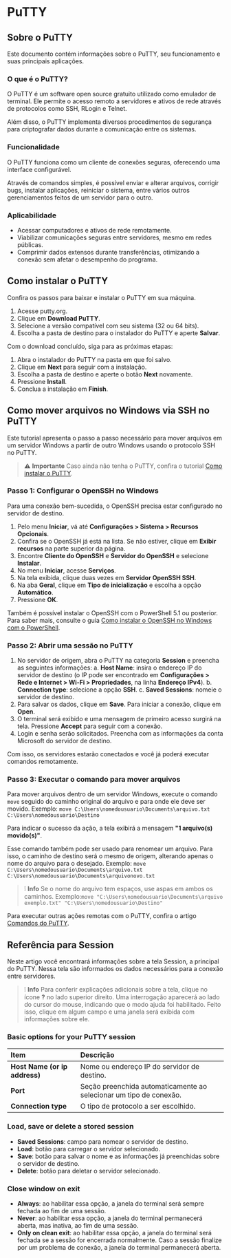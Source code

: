 ﻿# PuTTY

## Sobre o PuTTY

Este documento contém informações sobre o PuTTY, seu funcionamento e suas principais aplicações.

### O que é o PuTTY?

O PuTTY é um software open source gratuito utilizado como emulador de terminal. Ele permite o acesso remoto a servidores e ativos de rede através de protocolos como SSH, RLogin e Telnet.

Além disso, o PuTTY implementa diversos procedimentos de segurança para criptografar dados durante a comunicação entre os sistemas.


### Funcionalidade

O PuTTY funciona como um cliente de conexões seguras, oferecendo uma interface configurável.

Através de comandos simples, é possível enviar e alterar arquivos, corrigir bugs, instalar aplicações, reiniciar o sistema, entre vários outros gerenciamentos feitos de um servidor para o outro.


### Aplicabilidade

- Acessar computadores e ativos de rede remotamente.
-  Viabilizar comunicações seguras entre servidores, mesmo em redes públicas.
- Comprimir dados extensos durante transferências, otimizando a conexão sem afetar o desempenho do programa.



## Como instalar o PuTTY

Confira os passos para baixar e instalar o PuTTY em sua máquina.

 1. Acesse putty.org.
 2. Clique em **Download PuTTY**.
 3. Selecione a versão compatível com seu sistema (32 ou 64 bits).
 4. Escolha a pasta de destino para o instalador do PuTTY e aperte **Salvar**.

Com o download concluído, siga para as próximas etapas:

 1. Abra o instalador do PuTTY na pasta em que foi salvo.
 2. Clique em **Next** para seguir com a instalação.
 3. Escolha a pasta de destino e aperte o botão **Next** novamente.
 4. Pressione **Install**.
 5. Conclua a instalação em **Finish**.


## Como mover arquivos no Windows via SSH no PuTTY

Este tutorial apresenta o passo a passo necessário para mover arquivos em um servidor Windows a partir de outro Windows usando o protocolo SSH no PuTTY.

> :warning:  **Importante**
> Caso ainda não tenha o PuTTY, confira o tutorial [Como instalar o PuTTY](https://fakesiteportfolio.com).


### Passo 1: Configurar o OpenSSH no Windows

Para uma conexão bem-sucedida, o OpenSSH precisa estar configurado no servidor de destino.

 1. Pelo menu **Iniciar**, vá até **Configurações > Sistema > Recursos Opcionais**.
 2. Confira se o OpenSSH já está na lista. Se não estiver, clique em **Exibir recursos** na parte superior da página.
 3. Encontre **Cliente do OpenSSH** e **Servidor do OpenSSH** e selecione **Instalar**.
 4. No menu **Iniciar**, acesse **Serviços**.
 5. Na tela exibida, clique duas vezes em **Servidor OpenSSH SSH**.
 6. Na aba **Geral**, clique em **Tipo de inicialização** e escolha a opção **Automático**.
 7. Pressione **OK**.

Também é possível instalar o OpenSSH com o PowerShell 5.1 ou posterior. Para saber mais, consulte o guia [Como instalar o OpenSSH no Windows com o PowerShell](https://fakesiteportfolio.com).

### Passo 2: Abrir uma sessão no PuTTY

 1. No servidor de origem, abra o PuTTY na categoria **Session** e preencha as seguintes informações:
 a. **Host Name**: insira o endereço IP do servidor de destino (o IP pode ser encontrado em **Configurações > Rede e Internet > Wi-Fi > Propriedades**, na linha **Endereço IPv4**).
 b. **Connection type**: selecione a opção **SSH**.
 c. **Saved Sessions**: nomeie o servidor de destino.
 5. Para salvar os dados, clique em **Save**. Para iniciar a conexão, clique em **Open**.
 6. O terminal será exibido e uma mensagem de primeiro acesso surgirá na tela. Pressione **Accept** para seguir com a conexão.
7. Login e senha serão solicitados. Preencha com as informações da conta Microsoft do servidor de destino.

Com isso, os servidores estarão conectados e você já poderá executar comandos remotamente.


### Passo 3: Executar o comando para mover arquivos

Para mover arquivos dentro de um servidor Windows, execute o comando ```move``` seguido do caminho original do arquivo e para onde ele deve ser movido. Exemplo: `move C:\Users\nomedousuario\Documents\arquivo.txt C:\Users\nomedousuario\Destino`

Para indicar o sucesso da ação, a tela exibirá a mensagem **"1 arquivo(s) movido(s)"**.

Esse comando também pode ser usado para renomear um arquivo. Para isso, o caminho de destino será o mesmo de origem, alterando apenas o nome do arquivo para o desejado. Exemplo: `move C:\Users\nomedousuario\Documents\arquivo.txt C:\Users\nomedousuario\Documents\arquivonovo.txt`

>:grey_exclamation: **Info**
>Se o nome do arquivo tem espaços, use aspas em ambos os caminhos. Exemplo:`move "C:\Users\nomedousuario\Documents\arquivo exemplo.txt" "C:\Users\nomedousuario\Destino"`

Para executar outras ações remotas com o PuTTY, confira o artigo [Comandos do PuTTY](https://fakesiteportfolio.com).






## Referência para Session

Neste artigo você encontrará informações sobre a tela Session, a principal do PuTTY. Nessa tela são informados os dados necessários para a conexão entre servidores.

> :grey_exclamation: **Info**
> Para conferir explicações adicionais sobre a tela, clique no ícone **?** no lado superior direito. Uma interrogação aparecerá ao lado do cursor do mouse, indicando que o modo ajuda foi habilitado. Feito isso, clique em algum campo e uma janela será exibida com informações sobre ele.

### Basic options for your PuTTY session

| **Item** | **Descrição** | 
:--- | :--- 
| **Host Name (or ip address)** | Nome ou endereço IP  do servidor de destino. |
| **Port** | Seção preenchida automaticamente ao selecionar um tipo de conexão. |
| **Connection type** | O tipo de protocolo a ser escolhido. |


### Load, save or delete a stored session


 - **Saved Sessions**: campo para nomear o servidor de destino.
 - **Load**: botão para carregar o servidor selecionado.
 - **Save**: botão para salvar o nome e as informações já preenchidas sobre o servidor de destino.
 - **Delete**: botão para deletar o servidor selecionado.

### Close window on exit

 - **Always**: ao habilitar essa opção, a janela do terminal será sempre fechada ao fim de uma sessão.
 - **Never**: ao habilitar essa opção, a janela do terminal permanecerá aberta, mas inativa, ao fim de uma sessão.
 - **Only on clean exit**: ao habilitar essa opção, a janela do terminal será fechada se a sessão for encerrada normalmente. Caso a sessão finalize por um problema de conexão, a janela do terminal permanecerá aberta.

